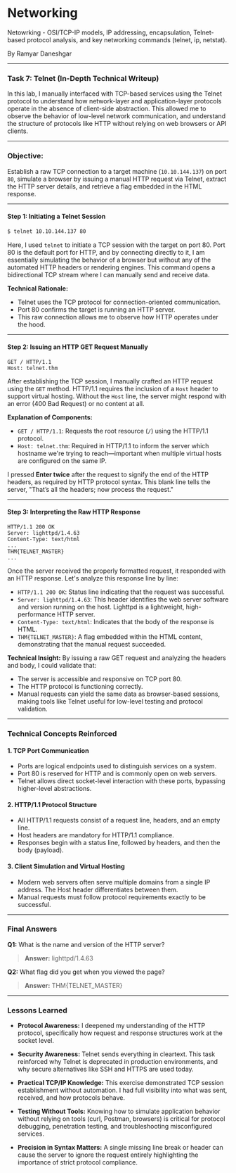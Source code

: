 # Networking
 Netowrking - OSI/TCP-IP models, IP addressing, encapsulation, Telnet-based protocol analysis, and key networking commands (telnet, ip, netstat).

By Ramyar Daneshgar

---

### Task 7: Telnet (In-Depth Technical Writeup)

In this lab, I manually interfaced with TCP-based services using the Telnet protocol to understand how network-layer and application-layer protocols operate in the absence of client-side abstraction. This allowed me to observe the behavior of low-level network communication, and understand the structure of protocols like HTTP without relying on web browsers or API clients.

---

### Objective:

Establish a raw TCP connection to a target machine (`10.10.144.137`) on port `80`, simulate a browser by issuing a manual HTTP request via Telnet, extract the HTTP server details, and retrieve a flag embedded in the HTML response.

---

#### **Step 1: Initiating a Telnet Session**

```bash
$ telnet 10.10.144.137 80
```

Here, I used `telnet` to initiate a TCP session with the target on port 80. Port 80 is the default port for HTTP, and by connecting directly to it, I am essentially simulating the behavior of a browser but without any of the automated HTTP headers or rendering engines. This command opens a bidirectional TCP stream where I can manually send and receive data.

**Technical Rationale:**

* Telnet uses the TCP protocol for connection-oriented communication.
* Port 80 confirms the target is running an HTTP server.
* This raw connection allows me to observe how HTTP operates under the hood.

---

#### **Step 2: Issuing an HTTP GET Request Manually**

```http
GET / HTTP/1.1
Host: telnet.thm
```

After establishing the TCP session, I manually crafted an HTTP request using the `GET` method. HTTP/1.1 requires the inclusion of a `Host` header to support virtual hosting. Without the `Host` line, the server might respond with an error (400 Bad Request) or no content at all.

**Explanation of Components:**

* `GET / HTTP/1.1`: Requests the root resource (`/`) using the HTTP/1.1 protocol.
* `Host: telnet.thm`: Required in HTTP/1.1 to inform the server which hostname we're trying to reach—important when multiple virtual hosts are configured on the same IP.

I pressed **Enter twice** after the request to signify the end of the HTTP headers, as required by HTTP protocol syntax. This blank line tells the server, "That’s all the headers; now process the request."

---

#### **Step 3: Interpreting the Raw HTTP Response**

```
HTTP/1.1 200 OK
Server: lighttpd/1.4.63
Content-Type: text/html
...
THM{TELNET_MASTER}
...
```

Once the server received the properly formatted request, it responded with an HTTP response. Let's analyze this response line by line:

* `HTTP/1.1 200 OK`: Status line indicating that the request was successful.
* `Server: lighttpd/1.4.63`: This header identifies the web server software and version running on the host. Lighttpd is a lightweight, high-performance HTTP server.
* `Content-Type: text/html`: Indicates that the body of the response is HTML.
* `THM{TELNET_MASTER}`: A flag embedded within the HTML content, demonstrating that the manual request succeeded.

**Technical Insight:**
By issuing a raw GET request and analyzing the headers and body, I could validate that:

* The server is accessible and responsive on TCP port 80.
* The HTTP protocol is functioning correctly.
* Manual requests can yield the same data as browser-based sessions, making tools like Telnet useful for low-level testing and protocol validation.

---

### Technical Concepts Reinforced

#### 1. **TCP Port Communication**

* Ports are logical endpoints used to distinguish services on a system.
* Port 80 is reserved for HTTP and is commonly open on web servers.
* Telnet allows direct socket-level interaction with these ports, bypassing higher-level abstractions.

#### 2. **HTTP/1.1 Protocol Structure**

* All HTTP/1.1 requests consist of a request line, headers, and an empty line.
* Host headers are mandatory for HTTP/1.1 compliance.
* Responses begin with a status line, followed by headers, and then the body (payload).

#### 3. **Client Simulation and Virtual Hosting**

* Modern web servers often serve multiple domains from a single IP address. The Host header differentiates between them.
* Manual requests must follow protocol requirements exactly to be successful.

  
---

### Final Answers

**Q1:** What is the name and version of the HTTP server?

> **Answer:** lighttpd/1.4.63

**Q2:** What flag did you get when you viewed the page?

> **Answer:** THM{TELNET\_MASTER}

---

### Lessons Learned

* **Protocol Awareness:** I deepened my understanding of the HTTP protocol, specifically how request and response structures work at the socket level.

* **Security Awareness:** Telnet sends everything in cleartext. This task reinforced why Telnet is deprecated in production environments, and why secure alternatives like SSH and HTTPS are used today.

* **Practical TCP/IP Knowledge:** This exercise demonstrated TCP session establishment without automation. I had full visibility into what was sent, received, and how protocols behave.

* **Testing Without Tools:** Knowing how to simulate application behavior without relying on tools (curl, Postman, browsers) is critical for protocol debugging, penetration testing, and troubleshooting misconfigured services.

* **Precision in Syntax Matters:** A single missing line break or header can cause the server to ignore the request entirely highlighting the importance of strict protocol compliance.

